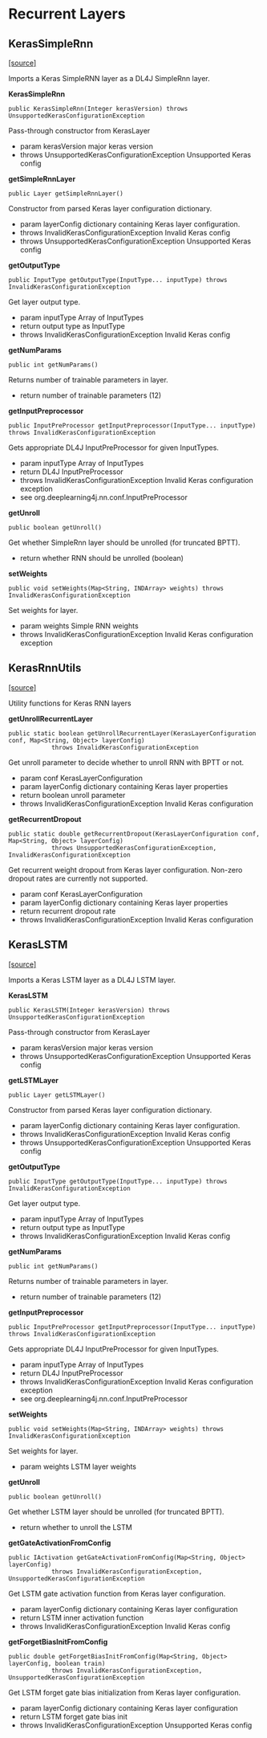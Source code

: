# Recurrent Layers

## KerasSimpleRnn

[\[source\]](https://github.com/eclipse/deeplearning4j/tree/master/deeplearning4j/deeplearning4j-modelimport/src/main/java/org/deeplearning4j/nn/modelimport/keras/layers/recurrent/KerasSimpleRnn.java)

Imports a Keras SimpleRNN layer as a DL4J SimpleRnn layer.

**KerasSimpleRnn**

```text
public KerasSimpleRnn(Integer kerasVersion) throws UnsupportedKerasConfigurationException 
```

Pass-through constructor from KerasLayer

* param kerasVersion major keras version
* throws UnsupportedKerasConfigurationException Unsupported Keras config

**getSimpleRnnLayer**

```text
public Layer getSimpleRnnLayer() 
```

Constructor from parsed Keras layer configuration dictionary.

* param layerConfig dictionary containing Keras layer configuration.
* throws InvalidKerasConfigurationException Invalid Keras config
* throws UnsupportedKerasConfigurationException Unsupported Keras config

**getOutputType**

```text
public InputType getOutputType(InputType... inputType) throws InvalidKerasConfigurationException 
```

Get layer output type.

* param inputType Array of InputTypes
* return output type as InputType
* throws InvalidKerasConfigurationException Invalid Keras config

**getNumParams**

```text
public int getNumParams() 
```

Returns number of trainable parameters in layer.

* return number of trainable parameters \(12\)

**getInputPreprocessor**

```text
public InputPreProcessor getInputPreprocessor(InputType... inputType) throws InvalidKerasConfigurationException 
```

Gets appropriate DL4J InputPreProcessor for given InputTypes.

* param inputType Array of InputTypes
* return DL4J InputPreProcessor
* throws InvalidKerasConfigurationException Invalid Keras configuration exception
* see org.deeplearning4j.nn.conf.InputPreProcessor

**getUnroll**

```text
public boolean getUnroll() 
```

Get whether SimpleRnn layer should be unrolled \(for truncated BPTT\).

* return whether RNN should be unrolled \(boolean\)

**setWeights**

```text
public void setWeights(Map<String, INDArray> weights) throws InvalidKerasConfigurationException 
```

Set weights for layer.

* param weights Simple RNN weights
* throws InvalidKerasConfigurationException Invalid Keras configuration exception

## KerasRnnUtils

[\[source\]](https://github.com/eclipse/deeplearning4j/tree/master/deeplearning4j/deeplearning4j-modelimport/src/main/java/org/deeplearning4j/nn/modelimport/keras/layers/recurrent/KerasRnnUtils.java)

Utility functions for Keras RNN layers

**getUnrollRecurrentLayer**

```text
public static boolean getUnrollRecurrentLayer(KerasLayerConfiguration conf, Map<String, Object> layerConfig)
            throws InvalidKerasConfigurationException 
```

Get unroll parameter to decide whether to unroll RNN with BPTT or not.

* param conf KerasLayerConfiguration
* param layerConfig dictionary containing Keras layer properties
* return boolean unroll parameter
* throws InvalidKerasConfigurationException Invalid Keras configuration

**getRecurrentDropout**

```text
public static double getRecurrentDropout(KerasLayerConfiguration conf, Map<String, Object> layerConfig)
            throws UnsupportedKerasConfigurationException, InvalidKerasConfigurationException 
```

Get recurrent weight dropout from Keras layer configuration. Non-zero dropout rates are currently not supported.

* param conf KerasLayerConfiguration
* param layerConfig dictionary containing Keras layer properties
* return recurrent dropout rate
* throws InvalidKerasConfigurationException Invalid Keras configuration

## KerasLSTM

[\[source\]](https://github.com/eclipse/deeplearning4j/tree/master/deeplearning4j/deeplearning4j-modelimport/src/main/java/org/deeplearning4j/nn/modelimport/keras/layers/recurrent/KerasLSTM.java)

Imports a Keras LSTM layer as a DL4J LSTM layer.

**KerasLSTM**

```text
public KerasLSTM(Integer kerasVersion) throws UnsupportedKerasConfigurationException 
```

Pass-through constructor from KerasLayer

* param kerasVersion major keras version
* throws UnsupportedKerasConfigurationException Unsupported Keras config

**getLSTMLayer**

```text
public Layer getLSTMLayer() 
```

Constructor from parsed Keras layer configuration dictionary.

* param layerConfig dictionary containing Keras layer configuration.
* throws InvalidKerasConfigurationException Invalid Keras config
* throws UnsupportedKerasConfigurationException Unsupported Keras config

**getOutputType**

```text
public InputType getOutputType(InputType... inputType) throws InvalidKerasConfigurationException 
```

Get layer output type.

* param inputType Array of InputTypes
* return output type as InputType
* throws InvalidKerasConfigurationException Invalid Keras config

**getNumParams**

```text
public int getNumParams() 
```

Returns number of trainable parameters in layer.

* return number of trainable parameters \(12\)

**getInputPreprocessor**

```text
public InputPreProcessor getInputPreprocessor(InputType... inputType) throws InvalidKerasConfigurationException 
```

Gets appropriate DL4J InputPreProcessor for given InputTypes.

* param inputType Array of InputTypes
* return DL4J InputPreProcessor
* throws InvalidKerasConfigurationException Invalid Keras configuration exception
* see org.deeplearning4j.nn.conf.InputPreProcessor

**setWeights**

```text
public void setWeights(Map<String, INDArray> weights) throws InvalidKerasConfigurationException 
```

Set weights for layer.

* param weights LSTM layer weights

**getUnroll**

```text
public boolean getUnroll() 
```

Get whether LSTM layer should be unrolled \(for truncated BPTT\).

* return whether to unroll the LSTM

**getGateActivationFromConfig**

```text
public IActivation getGateActivationFromConfig(Map<String, Object> layerConfig)
            throws InvalidKerasConfigurationException, UnsupportedKerasConfigurationException 
```

Get LSTM gate activation function from Keras layer configuration.

* param layerConfig dictionary containing Keras layer configuration
* return LSTM inner activation function
* throws InvalidKerasConfigurationException Invalid Keras config

**getForgetBiasInitFromConfig**

```text
public double getForgetBiasInitFromConfig(Map<String, Object> layerConfig, boolean train)
            throws InvalidKerasConfigurationException, UnsupportedKerasConfigurationException 
```

Get LSTM forget gate bias initialization from Keras layer configuration.

* param layerConfig dictionary containing Keras layer configuration
* return LSTM forget gate bias init
* throws InvalidKerasConfigurationException Unsupported Keras config

